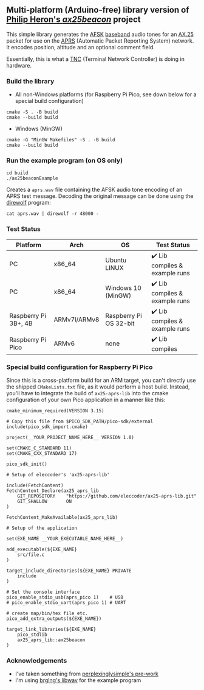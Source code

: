 ## Multi-platform (Arduino-free) library version of [Philip Heron's *ax25beacon*](https://github.com/fsphil/ax25beacon) project

This simple library generates the [AFSK](https://en.wikipedia.org/wiki/Frequency-shift_keying#Audio_FSK) [baseband](https://en.wikipedia.org/wiki/Baseband)
audio tones for an [AX.25](https://en.wikipedia.org/wiki/AX.25) packet for use on the [APRS](https://en.wikipedia.org/wiki/Automatic_Packet_Reporting_System) (Automatic Packet Reporting System) network.
It encodes position, altitude and an optional comment field.

Essentially, this is what a [TNC](https://en.wikipedia.org/wiki/Terminal_node_controller) (Terminal Network Controller) is doing in hardware.

### Build the library
- All non-Windows platforms (for Raspberry Pi Pico, see down below for a special build configuration)

```
cmake -S . -B build
cmake --build build
```

- Windows (MinGW)

```
cmake -G "MinGW Makefiles" -S . -B build
cmake --build build
```

### Run the example program (on OS only)
```
cd build
./ax25beaconExample
```
Creates a `aprs.wav` file containing the AFSK audio tone encoding of an APRS test message.
Decoding the original message can be done using the [direwolf](https://github.com/wb2osz/direwolf) program:

```
cat aprs.wav | direwolf -r 48000 -
```

### Test Status

Platform | Arch | OS | Test Status
-------------- | ------------ | ------------- | ---------------
PC | x86_64 | Ubuntu LINUX | :heavy_check_mark: Lib compiles & example runs
PC | x86_64 | Windows 10 (MinGW) | :heavy_check_mark: Lib compiles & example runs
Raspberry Pi 3B+, 4B | ARMv7l/ARMv8 | Raspberry Pi OS 32-bit | :heavy_check_mark: Lib compiles & example runs
Raspberry Pi Pico | ARMv6 | none | :heavy_check_mark: Lib compiles

### Special build configuration for Raspberry Pi Pico

Since this is a cross-platform build for an ARM target, you can't directly use the shipped `CMakeLists.txt` file, as it would perform a host build. Instead, you'll have to integrate the build of `ax25-aprs-lib` into the cmake configuration of your own Pico application in a manner like this:

```
cmake_minimum_required(VERSION 3.15)

# Copy this file from $PICO_SDK_PATH/pico-sdk/external
include(pico_sdk_import.cmake)

project(__YOUR_PROJECT_NAME_HERE__ VERSION 1.0)

set(CMAKE_C_STANDARD 11)
set(CMAKE_CXX_STANDARD 17)

pico_sdk_init()

# Setup of eleccoder's 'ax25-aprs-lib'

include(FetchContent)
FetchContent_Declare(ax25_aprs_lib
    GIT_REPOSITORY    "https://github.com/eleccoder/ax25-aprs-lib.git" 
    GIT_SHALLOW       ON
)

FetchContent_MakeAvailable(ax25_aprs_lib)

# Setup of the application

set(EXE_NAME __YOUR_EXECUTABLE_NAME_HERE__)

add_executable(${EXE_NAME}
    src/file.c
)

target_include_directories(${EXE_NAME} PRIVATE
    include
)

# Set the console interface
pico_enable_stdio_usb(aprs_pico 1)    # USB
# pico_enable_stdio_uart(aprs_pico 1) # UART

# create map/bin/hex file etc.
pico_add_extra_outputs(${EXE_NAME})

target_link_libraries(${EXE_NAME}
    pico_stdlib
    ax25_aprs_lib::ax25beacon
)
```

### Acknowledgements
- I've taken something from [perplexinglysimple's pre-work](https://github.com/perplexinglysimple/ax25beacon)
- I'm using [brglng's libwav](https://github.com/brglng/libwav) for the example program
